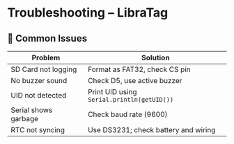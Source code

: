 # Troubleshooting – LibraTag

## 🔧 Common Issues

| Problem              | Solution                                   |
| -------------------- | ------------------------------------------ |
| SD Card not logging  | Format as FAT32, check CS pin              |
| No buzzer sound      | Check D5, use active buzzer                |
| UID not detected     | Print UID using `Serial.println(getUID())` |
| Serial shows garbage | Check baud rate (9600)                     |
| RTC not syncing      | Use DS3231; check battery and wiring       |
